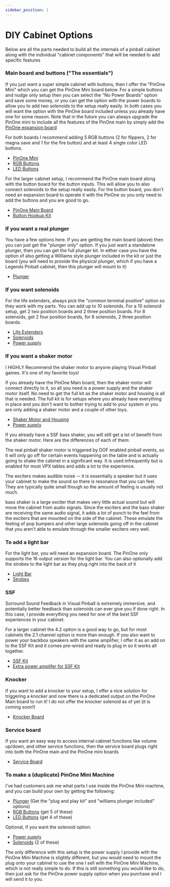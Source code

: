 ```yaml
---
sidebar_position: 1
---
```


# DIY Cabinet Options
Below are all the parts needed to build all the internals of a pinball cabinet along with the individual "cabinet components" that will be needed to add specific features

### Main board and buttons ("The essentials")

If you just want a super simple cabinet with buttons, then I offer the "PinOne Mini" which you can get the PinOne Mini board below.
For a simple buttons and nudge only setup then you can select the "No Power Boards" option and save some money, or you can get the option with the power boards to allow you to add two solenoids to the setup really easily. In both cases you will want the option with the PinOne board included unless you already have one for some reason. Note that in the future you can always upgrade the PinOne mini to include all the features of the PinOne main by simply add the [PinOne expansion board](https://www.clevelandsoftwaredesign.com/pinball-parts/p/pinone-mini-expansion-board) 

For both boards I recommend adding 5 RGB buttons (2 for flippers, 2 for magna save and 1 for the fire button) and at least 4 single color LED buttons.

- [PinOne Mini](https://www.clevelandsoftwaredesign.com/pinball-parts/p/pinone-mini-virtual-pinball-connection-board)
- [RGB Buttons](https://www.clevelandsoftwaredesign.com/pinball-parts/p/rgb-leaf-button)
- [LED Buttons](https://www.clevelandsoftwaredesign.com/pinball-parts/p/rgb-leaf-button-3hwee)

For the larger cabinet setup, I recommend the PinOne main board along with the button board for the button inputs. This will allow you to also connect solenoids to the setup really easily. For the button board, you don't need an expansion board to operate it with the PinOne so you only need to add the buttons and you are good to go.

- [PinOne Main Board](https://www.clevelandsoftwaredesign.com/pinball-parts/p/pinone-main-virtual-pinball-connection-board)
- [Button Hookup Kit](https://www.clevelandsoftwaredesign.com/pinball-parts/p/virtual-pinball-button-hookup-kit)

### If you want a real plunger

You have a few options here. If you are getting the main board (above) then you can just get the "plunger only" option. If you just want a standalone plunger, then you can get the full plunger kit. In either case you have the option of also getting a Williams style plunger included in the kit or just the board (you will need to provide the physical plunger, which if you have a Legends Pinball cabinet, then this plunger will mount to it) 
- [Plunger](https://www.clevelandsoftwaredesign.com/pinball-parts/p/virtual-pinball-plunger-attachment)

### If you want solenoids

For the life extenders, always pick the "common terminal positive" option so they work with my parts. You can add up to 10 solenoids. For a 10 solenoid setup, get 2 two position boards and 2 three position boards. For 8 solenoids, get 2 four position boards, for 6 solenoids, 2 three position boards.

- [Life Extenders](https://www.clevelandsoftwaredesign.com/pinball-parts/p/style-01-j6jmp)
- [Solenoids](https://www.clevelandsoftwaredesign.com/pinball-parts/p/high-quality-solenoid)
- [Power supply](https://www.clevelandsoftwaredesign.com/pinball-parts/p/12v-10a-power-supply-with-cord)

### If you want a shaker motor

I HIGHLY Recommend the shaker motor to anyone playing Visual Pinball games. It's one of my favorite toys!

If you already have the PinOne Main board, then the shaker motor will connect directly to it, so all you need is a power supply and the shaker motor itself. No need to get the full kit as the shaker motor and housing is all that is needed. The full kit is for setups where you already have everything in place and you don't want to bother trying to add to your system or you are only adding a shaker motor and a couple of other toys.

- [Shaker Motor and Housing](https://www.clevelandsoftwaredesign.com/pinball-parts/p/ultimate-pinball-shaker-motor)
- [Power supply](https://www.clevelandsoftwaredesign.com/pinball-parts/p/12v-10a-power-supply-with-cord)

If you already have a SSF bass shaker, you will still get a lot of benefit from the shaker motor. Here are the differences of each of them:

The real pinball shaker motor is triggered by DOF enabled pinball events, so it will only go off for certain events happening on the table and is actually going to shake the cabinet in a significant way. It is used infrequently but is enabled for most VPX tables and adds a lot to the experience.

The exciters makes audible noise -- it is essentially a speaker but it uses your cabinet to make the sound so there is resonance that you can feel. They are typically quite small though so the amount of feeling is usually not much.

bass shaker is a large exciter that makes very little actual sound but will move the cabinet from audio signals. Since the exciters and the bass shaker are receiving the same audio signal, it adds a lot of punch to the feel from the exciters that are mounted on the side of the cabinet. These emulate the feeling of pop bumpers and other large solenoids going off in the cabinet that you aren't able to emulate through the smaller exciters very well.

### To add a light bar

For the light bar, you will need an expansion board. The PinOne only supports the 16 output version for the light bar. You can also optionally add the strobes to the light bar as they plug right into the back of it

- [Light Bar](https://www.clevelandsoftwaredesign.com/pinball-parts/p/rgb-12v-virtual-pinball-light-bar)
- [Strobes](https://www.clevelandsoftwaredesign.com/pinball-parts/p/rgb-12v-virtual-pinball-light-bar-sr8y4)

### SSF

Surround Sound Feedback in Visual Pinball is extremely immersive, and potentially better feedback than solenoids can ever give you if done right. In this case, I provide everything you need for one of the best SSF experiences in your cabinet.

For a larger cabinet the 4.2 option is a good way to go, but for most cabinets the 2.1 channel option is more than enough. If you also want to power your backbox speakers with the same amplifier, I offer it as an add on to the SSF Kit and it comes pre-wired and ready to plug in so it works all together. 

- [SSF Kit](https://www.clevelandsoftwaredesign.com/pinball-parts/p/high-power-ssf-kit)
- [Extra power amplifer for SSF Kit](https://www.clevelandsoftwaredesign.com/pinball-parts/p/ssf-extra-amplifier)

### Knocker

If you want to add a knocker to your setup, I offer a nice solution for triggering a knocker and now there is a dedicated output on the PinOne Main board to run it! I do not offer the knocker solenoid as of yet (it is coming soon!)

- [Knocker Board](https://www.clevelandsoftwaredesign.com/pinball-parts/p/12v-to-24v-knocker-circuit-conversion-kit)

### Service board

If you want an easy way to access internal cabinet functions like volume up/down, and other service functions, then the service board plugs right into both the PinOne main and the PinOne mini boards

- [Service Board](https://www.clevelandsoftwaredesign.com/pinball-parts/p/expansion-breakout-board-zx5y6)


### To make a (duplicate) PinOne Mini Machine

I've had customers ask me what parts I use inside the PinOne Mini machine, and you can build your own by getting the following:

- [Plunger](https://www.clevelandsoftwaredesign.com/pinball-parts/p/virtual-pinball-plunger-attachment) (Get the "plug and play kit" and "williams plunger included" options)
- [RGB Buttons](https://www.clevelandsoftwaredesign.com/pinball-parts/p/rgb-leaf-button) (get 5 of these)
- [LED Buttons](https://www.clevelandsoftwaredesign.com/pinball-parts/p/rgb-leaf-button-3hwee) (get 4 of these)

Optional, if you want the solenoid option:
- [Power supply](https://www.clevelandsoftwaredesign.com/pinball-parts/p/12v-10a-power-supply-with-cord)
- [Solenoids](https://www.clevelandsoftwaredesign.com/pinball-parts/p/high-quality-solenoid) (2 of these)

The only difference with this setup is the power supply I provide with the PinOne Mini Machine is slightly different, but you would need to mount the plug onto your cabinet to use the one I sell with the PinOne Mini Machine, which is not really simple to do. If this is still something you would like to do, then just ask for the PinOne power supply option when you purchase and I will send it to you.